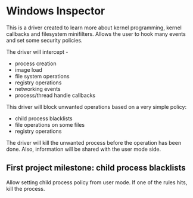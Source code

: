 # Windows Inspector
This is a driver created to learn more about kernel programming, kernel callbacks and filesystem minifilters. 
Allows the user to hook many events and set some security policies.

The driver will intercept - 
- process creation
- image load
- file system operations
- registry operations
- networking events
- process/thread handle callbacks

This driver will block unwanted operations based on a very simple policy:

- child process blacklists
- file operations on some files
- registry operations

The driver will kill the unwanted process before the operation has been done. 
Also, information will be shared with the user mode side.

## First project milestone: child process blacklists

Allow setting child process policy from user mode. If one of the rules hits, kill the process.
